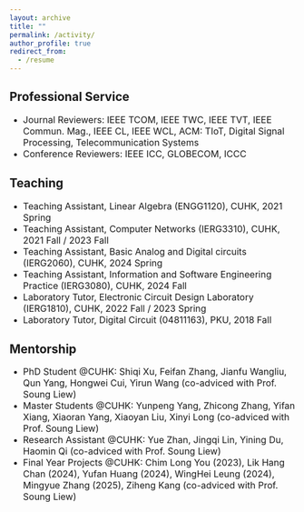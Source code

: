 ```yaml
---
layout: archive
title: ""
permalink: /activity/
author_profile: true
redirect_from:
  - /resume
---
```


Professional Service
------
* <font size=3>Journal Reviewers: IEEE TCOM, IEEE TWC, IEEE TVT, IEEE Commun. Mag., IEEE CL, IEEE WCL, ACM: TIoT, Digital Signal Processing, Telecommunication Systems</font>
* <font size=3>Conference Reviewers: IEEE ICC, GLOBECOM, ICCC</font>  

Teaching
------
* <font size=3>Teaching Assistant, Linear Algebra (ENGG1120), CUHK, 2021 Spring</font>
* <font size=3>Teaching Assistant, Computer Networks (IERG3310), CUHK, 2021 Fall / 2023 Fall</font>
* <font size=3>Teaching Assistant, Basic Analog and Digital circuits (IERG2060), CUHK, 2024 Spring</font>
* <font size=3>Teaching Assistant, Information and Software Engineering Practice (IERG3080), CUHK, 2024 Fall</font>
* <font size=3>Laboratory Tutor, Electronic Circuit Design Laboratory (IERG1810), CUHK, 2022 Fall / 2023 Spring</font>
* <font size=3>Laboratory Tutor, Digital Circuit (04811163), PKU, 2018 Fall</font>

Mentorship
------
* <font size=3> PhD Student @CUHK: Shiqi Xu, Feifan Zhang, Jianfu Wangliu, Qun Yang, Hongwei Cui, Yirun Wang (co-adviced with Prof. Soung Liew)</font>
* <font size=3> Master Students @CUHK: Yunpeng Yang, Zhicong Zhang, Yifan Xiang, Xiaoran Yang, Xiaoyan Liu, Xinyi Long (co-adviced with Prof. Soung Liew)</font>
* <font size=3> Research Assistant @CUHK: Yue Zhan, Jingqi Lin, Yining Du, Haomin Qi (co-adviced with Prof. Soung Liew)</font>
* <font size=3> Final Year Projects @CUHK: Chim Long You (2023), Lik Hang Chan (2024), Yufan Huang (2024), WingHei Leung (2024), Mingyue Zhang (2025), Ziheng Kang (co-adviced with Prof. Soung Liew)</font>
